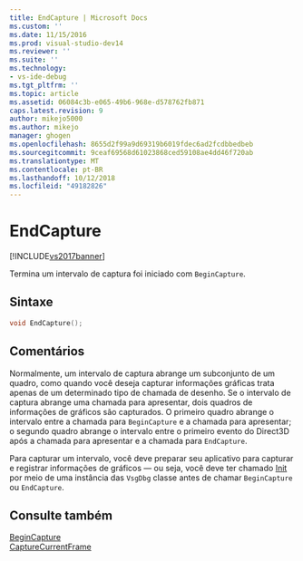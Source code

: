 ```yaml
---
title: EndCapture | Microsoft Docs
ms.custom: ''
ms.date: 11/15/2016
ms.prod: visual-studio-dev14
ms.reviewer: ''
ms.suite: ''
ms.technology:
- vs-ide-debug
ms.tgt_pltfrm: ''
ms.topic: article
ms.assetid: 06084c3b-e065-49b6-968e-d578762fb871
caps.latest.revision: 9
author: mikejo5000
ms.author: mikejo
manager: ghogen
ms.openlocfilehash: 8655d2f99a9d69319b6019fdec6ad2fcdbbedbeb
ms.sourcegitcommit: 9ceaf69568d61023868ced59108ae4dd46f720ab
ms.translationtype: MT
ms.contentlocale: pt-BR
ms.lasthandoff: 10/12/2018
ms.locfileid: "49182826"
---
```

# <a name="endcapture"></a>EndCapture
[!INCLUDE[vs2017banner](../includes/vs2017banner.md)]

Termina um intervalo de captura foi iniciado com `BeginCapture`.  
  
## <a name="syntax"></a>Sintaxe  
  
```cpp  
void EndCapture();  
```  
  
## <a name="remarks"></a>Comentários  
 Normalmente, um intervalo de captura abrange um subconjunto de um quadro, como quando você deseja capturar informações gráficas trata apenas de um determinado tipo de chamada de desenho. Se o intervalo de captura abrange uma chamada para apresentar, dois quadros de informações de gráficos são capturados. O primeiro quadro abrange o intervalo entre a chamada para `BeginCapture` e a chamada para apresentar; o segundo quadro abrange o intervalo entre o primeiro evento do Direct3D após a chamada para apresentar e a chamada para `EndCapture`.  
  
 Para capturar um intervalo, você deve preparar seu aplicativo para capturar e registrar informações de gráficos — ou seja, você deve ter chamado [Init](../debugger/init.md) por meio de uma instância das `VsgDbg` classe antes de chamar `BeginCapture` ou `EndCapture`.  
  
## <a name="see-also"></a>Consulte também  
 [BeginCapture](../debugger/begincapture.md)   
 [CaptureCurrentFrame](../debugger/capturecurrentframe.md)



